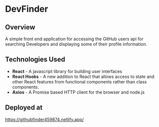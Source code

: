 # DevFinder

## Overview
A simple front end application for accessing the GitHub users api for searching Developers and displaying some of their profile information.

## Technologies Used
* **React** - A javascript library for building user interfaces
* **React Hooks** - A new addition to React that allows access to state and other React features from functional components rather than class components.
* **Axios** - A Promise based HTTP client for the browser and node.js

## Deployed at
https://githubfinder459874.netlify.app/

